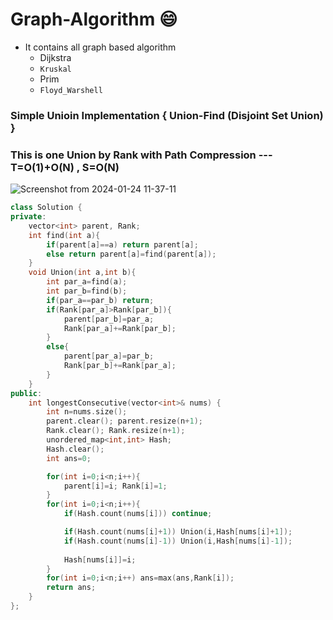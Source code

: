 # Graph-Algorithm 😄
- It contains all graph based algorithm
  + Dijkstra
  + `Kruskal`
  + Prim
  + `Floyd_Warshell`

### Simple Unioin Implementation { Union-Find (Disjoint Set Union) }
### This is one Union by Rank with Path Compression --- T=O(1)+O(N) , S=O(N)
![Screenshot from 2024-01-24 11-37-11](https://github.com/PranabNandy/Graph-Algorithm/assets/34576104/8e2f93bf-83c8-4045-b5b7-ec76c14e7115)

```cpp
class Solution {
private:
    vector<int> parent, Rank;
    int find(int a){
        if(parent[a]==a) return parent[a];
        else return parent[a]=find(parent[a]);
    }
    void Union(int a,int b){
        int par_a=find(a);
        int par_b=find(b);
        if(par_a==par_b) return;
        if(Rank[par_a]>Rank[par_b]){
            parent[par_b]=par_a;
            Rank[par_a]+=Rank[par_b];
        }
        else{
            parent[par_a]=par_b;
            Rank[par_b]+=Rank[par_a];
        }
    }
public:
    int longestConsecutive(vector<int>& nums) {
        int n=nums.size();
        parent.clear(); parent.resize(n+1);
        Rank.clear(); Rank.resize(n+1);
        unordered_map<int,int> Hash;
        Hash.clear();
        int ans=0;

        for(int i=0;i<n;i++){
            parent[i]=i; Rank[i]=1;
        }
        for(int i=0;i<n;i++){
            if(Hash.count(nums[i])) continue;

            if(Hash.count(nums[i]+1)) Union(i,Hash[nums[i]+1]);        
            if(Hash.count(nums[i]-1)) Union(i,Hash[nums[i]-1]);
    
            Hash[nums[i]]=i;
        }
        for(int i=0;i<n;i++) ans=max(ans,Rank[i]);
        return ans;
    }
};

```
